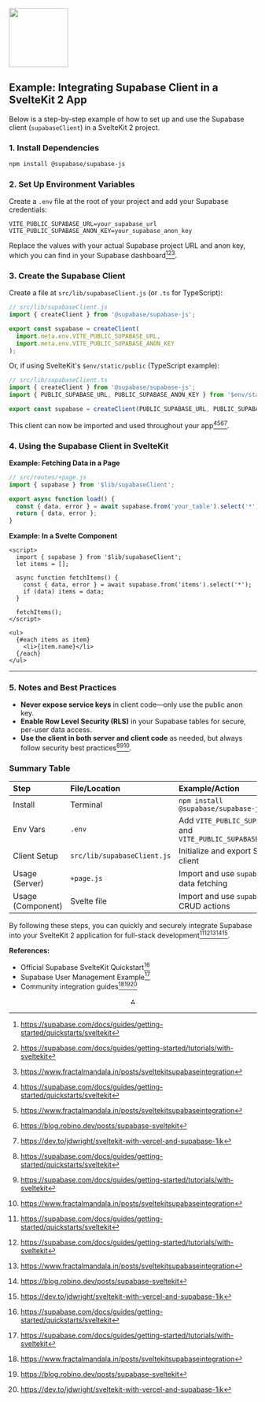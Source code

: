 <img src="https://r2cdn.perplexity.ai/pplx-full-logo-primary-dark%402x.png" class="logo" width="120"/>

## Example: Integrating Supabase Client in a SvelteKit 2 App

Below is a step-by-step example of how to set up and use the Supabase client (`supabaseClient`) in a SvelteKit 2 project.

### 1. Install Dependencies

```bash
npm install @supabase/supabase-js
```


### 2. Set Up Environment Variables

Create a `.env` file at the root of your project and add your Supabase credentials:

```
VITE_PUBLIC_SUPABASE_URL=your_supabase_url
VITE_PUBLIC_SUPABASE_ANON_KEY=your_supabase_anon_key
```

Replace the values with your actual Supabase project URL and anon key, which you can find in your Supabase dashboard[^1][^2][^3].

### 3. Create the Supabase Client

Create a file at `src/lib/supabaseClient.js` (or `.ts` for TypeScript):

```js
// src/lib/supabaseClient.js
import { createClient } from '@supabase/supabase-js';

export const supabase = createClient(
  import.meta.env.VITE_PUBLIC_SUPABASE_URL,
  import.meta.env.VITE_PUBLIC_SUPABASE_ANON_KEY
);
```

Or, if using SvelteKit's `$env/static/public` (TypeScript example):

```ts
// src/lib/supabaseClient.ts
import { createClient } from '@supabase/supabase-js';
import { PUBLIC_SUPABASE_URL, PUBLIC_SUPABASE_ANON_KEY } from '$env/static/public';

export const supabase = createClient(PUBLIC_SUPABASE_URL, PUBLIC_SUPABASE_ANON_KEY);
```

This client can now be imported and used throughout your app[^1][^3][^4][^5].

### 4. Using the Supabase Client in SvelteKit

**Example: Fetching Data in a Page**

```js
// src/routes/+page.js
import { supabase } from '$lib/supabaseClient';

export async function load() {
  const { data, error } = await supabase.from('your_table').select('*');
  return { data, error };
}
```

**Example: In a Svelte Component**

```svelte
<script>
  import { supabase } from '$lib/supabaseClient';
  let items = [];

  async function fetchItems() {
    const { data, error } = await supabase.from('items').select('*');
    if (data) items = data;
  }

  fetchItems();
</script>

<ul>
  {#each items as item}
    <li>{item.name}</li>
  {/each}
</ul>
```


---

### 5. Notes and Best Practices

- **Never expose service keys** in client code—only use the public anon key.
- **Enable Row Level Security (RLS)** in your Supabase tables for secure, per-user data access.
- **Use the client in both server and client code** as needed, but always follow security best practices[^1][^2][^3].


### Summary Table

| Step | File/Location | Example/Action |
| :-- | :-- | :-- |
| Install | Terminal | `npm install @supabase/supabase-js` |
| Env Vars | `.env` | Add `VITE_PUBLIC_SUPABASE_URL` and `VITE_PUBLIC_SUPABASE_ANON_KEY` |
| Client Setup | `src/lib/supabaseClient.js` | Initialize and export Supabase client |
| Usage (Server) | `+page.js` | Import and use `supabase` for data fetching |
| Usage (Component) | Svelte file | Import and use `supabase` for CRUD actions |

By following these steps, you can quickly and securely integrate Supabase into your SvelteKit 2 application for full-stack development[^1][^2][^3][^4][^5].

**References:**

- Official Supabase SvelteKit Quickstart[^1]
- Supabase User Management Example[^2]
- Community integration guides[^3][^4][^5]

<div style="text-align: center">⁂</div>

[^1]: https://supabase.com/docs/guides/getting-started/quickstarts/sveltekit

[^2]: https://supabase.com/docs/guides/getting-started/tutorials/with-sveltekit

[^3]: https://www.fractalmandala.in/posts/sveltekitsupabaseintegration

[^4]: https://blog.robino.dev/posts/supabase-sveltekit

[^5]: https://dev.to/jdwright/sveltekit-with-vercel-and-supabase-1ik

[^6]: https://github.com/supabase-community/supabase-sveltekit-example/blob/main/README.md

[^7]: https://dev.to/kvetoslavnovak/sveltekit-with-supabase-auth-helpers-578a

[^8]: https://dev.to/jdgamble555/perfect-local-sveltekit-supabase-setup-in-2025-4adp

[^9]: https://supabase.com/docs/guides/auth/server-side/sveltekit

[^10]: https://supabase.com/docs/guides/getting-started/tutorials/with-svelte

[^11]: https://www.youtube.com/watch?v=nMBDL4ABq8M

[^12]: https://docs-451de2d9m-supabase.vercel.app/docs/guides/getting-started/tutorials/with-sveltekit

[^13]: https://www.youtube.com/watch?v=JZRzP5QFXV8

[^14]: https://www.reddit.com/r/sveltejs/comments/16w2o41/supabase_auth_and_sveltekit_docs_suck_so_here_we/

[^15]: https://github.com/supabase-community/supabase-sveltekit-example

[^16]: https://www.reddit.com/r/Supabase/comments/18ly678/sveltekit_20_with_supabasessr/

[^17]: https://www.youtube.com/watch?v=lEWghUOta-4

[^18]: https://github.com/orgs/supabase/discussions/5218

[^19]: https://www.reddit.com/r/sveltejs/comments/160okff/help_setting_up_supabase_auth_with_sveltekit/

